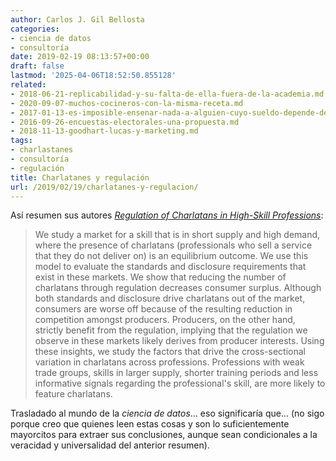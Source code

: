 ```yaml
---
author: Carlos J. Gil Bellosta
categories:
- ciencia de datos
- consultoría
date: 2019-02-19 08:13:57+00:00
draft: false
lastmod: '2025-04-06T18:52:50.855128'
related:
- 2018-06-21-replicabilidad-y-su-falta-de-ella-fuera-de-la-academia.md
- 2020-09-07-muchos-cocineros-con-la-misma-receta.md
- 2017-01-13-es-imposible-ensenar-nada-a-alguien-cuyo-sueldo-depende-de-no-aprender.md
- 2016-09-26-encuestas-electorales-una-propuesta.md
- 2018-11-13-goodhart-lucas-y-marketing.md
tags:
- charlastanes
- consultoría
- regulación
title: Charlatanes y regulación
url: /2019/02/19/charlatanes-y-regulacion/
---
```


Así resumen sus autores _[Regulation of Charlatans in High-Skill Professions](https://papers.ssrn.com/sol3/papers.cfm?abstract_id=2979134)_:

>We study a market for a skill that is in short supply and high demand, where the presence of charlatans (professionals who sell a service that they do not deliver on) is an equilibrium outcome. We use this model to evaluate the standards and disclosure requirements that exist in these markets. We show that reducing the number of charlatans through regulation decreases consumer surplus. Although both standards and disclosure drive charlatans out of the market, consumers are worse off because of the resulting reduction in competition amongst producers. Producers, on the other hand, strictly benefit from the regulation, implying that the regulation we observe in these markets likely derives from producer interests. Using these insights, we study the factors that drive the cross-sectional variation in charlatans across professions. Professions with weak trade groups, skills in larger supply, shorter training periods and less informative signals regarding the professional's skill, are more likely to feature charlatans.

Trasladado al mundo de la _ciencia de datos_... eso significaría que... (no sigo porque creo que quienes leen estas cosas y son lo suficientemente mayorcitos para extraer sus conclusiones, aunque sean condicionales a la veracidad y universalidad del anterior resumen).